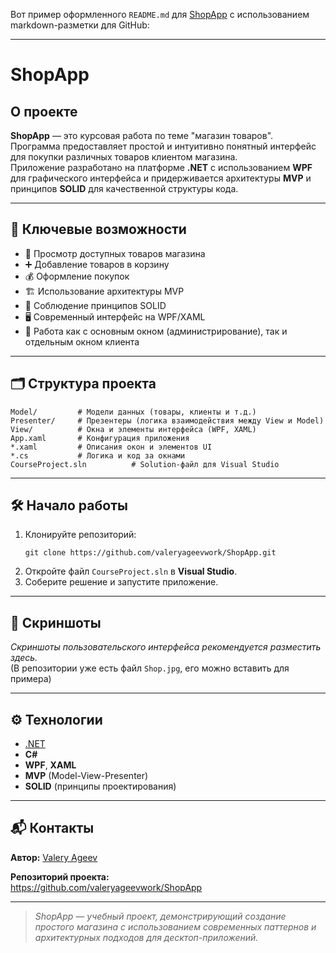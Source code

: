 <p>Вот пример оформленного <code>README.md</code> для <a href="https://github.com/valeryageevwork/ShopApp">ShopApp</a> с использованием markdown-разметки для GitHub:</p>
<hr>
<h1>ShopApp</h1>
<h2>О проекте</h2>
<p><strong>ShopApp</strong> — это курсовая работа по теме "магазин товаров".<br>Программа предоставляет простой и интуитивно понятный интерфейс для покупки различных товаров клиентом магазина.<br>Приложение разработано на платформе <strong>.NET</strong> с использованием <strong>WPF</strong> для графического интерфейса и придерживается архитектуры <strong>MVP</strong> и принципов <strong>SOLID</strong> для качественной структуры кода.</p>
<hr>
<h2>🛒 Ключевые возможности</h2>
<ul>
<li>🏬 Просмотр доступных товаров магазина</li>
<li>➕ Добавление товаров в корзину</li>
<li>💰 Оформление покупок</li>
<li>🏗️ Использование архитектуры MVP</li>
<li>📐 Соблюдение принципов SOLID</li>
<li>🖥️ Современный интерфейс на WPF/XAML</li>
<li>👤 Работа как с основным окном (администрирование), так и отдельным окном клиента</li>
</ul>
<hr>
<h2>🗂️ Структура проекта</h2>
<pre><code>Model/         # Модели данных (товары, клиенты и т.д.)
Presenter/     # Презентеры (логика взаимодействия между View и Model)
View/          # Окна и элементы интерфейса (WPF, XAML)
App.xaml       # Конфигурация приложения
*.xaml         # Описания окон и элементов UI
*.cs           # Логика и код за окнами
CourseProject.sln          # Solution-файл для Visual Studio
</code></pre>
<hr>
<h2>🛠️ Начало работы</h2>
<ol>
<li>Клонируйте репозиторий:<pre><code class="language-bash">git clone https://github.com/valeryageevwork/ShopApp.git
</code></pre>
</li>
<li>Откройте файл <code>CourseProject.sln</code> в <strong>Visual Studio</strong>.</li>
<li>Соберите решение и запустите приложение.</li>
</ol>
<hr>
<h2>📸 Скриншоты</h2>
<p><em>Скриншоты пользовательского интерфейса рекомендуется разместить здесь.</em><br>(В репозитории уже есть файл <code>Shop.jpg</code>, его можно вставить для примера)</p>
<hr>
<h2>⚙️ Технологии</h2>
<ul>
<li><a href="https://dotnet.microsoft.com/">.NET</a></li>
<li><strong>C#</strong></li>
<li><strong>WPF</strong>, <strong>XAML</strong></li>
<li><strong>MVP</strong> (Model-View-Presenter)</li>
<li><strong>SOLID</strong> (принципы проектирования)</li>
</ul>
<hr>
<h2>📬 Контакты</h2>
<p><strong>Автор:</strong> <a href="https://github.com/valeryageevwork">Valery Ageev</a></p>
<p><strong>Репозиторий проекта:</strong><br><a href="https://github.com/valeryageevwork/ShopApp">https://github.com/valeryageevwork/ShopApp</a></p>
<hr>
<blockquote>
<p><em>ShopApp — учебный проект, демонстрирующий создание простого магазина с использованием современных паттернов и архитектурных подходов для десктоп-приложений.</em></p>
</blockquote>
